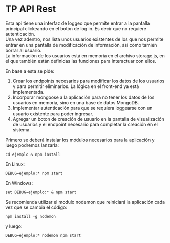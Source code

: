 # TP API Rest

Esta api tiene una interfaz de loggeo que permite entrar a la pantalla principal clickeando en el botón de log in. Es decir que no requiere autenticación.  
Una vez adentro, nos lista unos usuarios existentes de los que nos permite entrar en una pantalla de modificación de información, así como tamién borrar al usuario.   
La información de los usuarios está en memoria en el archivo storage.js, en el que también están definidas las funciones para interactuar con ellos.  

En base a esta se pide:   
1. Crear los endpoints necesarios para modificar los datos de los usuarios y para permitir eliminarlos. La lógica en el front-end ya está implementada.   
2. Incorporar mongoose a la aplicación para no tener los datos de los usuarios en memoria, sino en una base de datos MongoDB.   
3. Implementar autenticación para que se requiera loggearse con un usuario existente para poder ingresar.   
4. Agregar un boton de creación de usuario en la pantalla de visualización de usuarios y el endpoint necesario para completar la creación en el sistema.   


Primero se deberá instalar los módulos necesarios para la aplicación y luego podremos lanzarla:  
```
cd ejemplo & npm install  
```
En Linux:   
```
DEBUG=ejemplo:* npm start    
```
En Windows:   
```
set DEBUG=ejemplo:* & npm start     
```
Se recomienda utilizar el modulo nodemon que reiniciará la aplicación cada vez que se cambia el código:    
```
npm install -g nodemon    
```
y luego:    
```
DEBUG=ejemplo:* nodemon npm start     
```